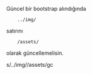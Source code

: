 Güncel bir bootstrap alındığında

        ../img/

satırını

        /assets/

olarak güncellemelisin.

s/..\/img/\/assets/gc
